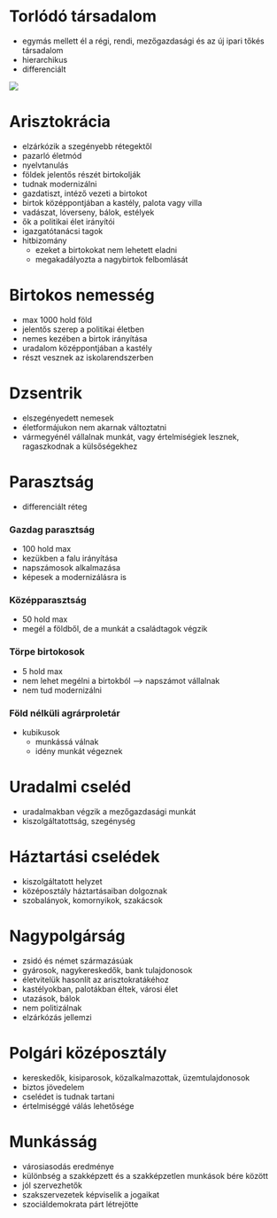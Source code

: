 # Torlódó társadalom

- egymás mellett él a régi, rendi, mezőgazdasági és az új ipari tőkés társadalom
- hierarchikus
- differenciált

![](http://tortenelemcikkek.hu/sites/default/files/1.52torlodo_tarsadalom.jpg)

# Arisztokrácia

- elzárkózik a szegényebb rétegektől
- pazarló életmód
- nyelvtanulás
- földek jelentős részét birtokolják
- tudnak modernizálni
- gazdatiszt, intéző vezeti a birtokot
- birtok középpontjában a kastély, palota vagy villa
- vadászat, lóverseny, bálok, estélyek
- ők a politikai élet irányítói
- igazgatótanácsi tagok
- hitbizomány
	- ezeket a birtokokat nem lehetett eladni
	- megakadályozta a nagybirtok felbomlását

# Birtokos nemesség

- max 1000 hold föld
- jelentős szerep a politikai életben
- nemes kezében a birtok irányítása
- uradalom középpontjában a kastély
- részt vesznek az iskolarendszerben

# Dzsentrik

- elszegényedett nemesek
- életformájukon nem akarnak változtatni
- vármegyénél vállalnak munkát, vagy értelmiségiek lesznek, ragaszkodnak a külsőségekhez

# Parasztság

- differenciált réteg

### Gazdag parasztság

- 100 hold max
- kezükben a falu irányítása
- napszámosok alkalmazása
- képesek a modernizálásra is

### Középparasztság

- 50 hold max
- megél a földből, de a munkát a családtagok végzik

### Törpe birtokosok

- 5 hold max
- nem lehet megélni a birtokból —> napszámot vállalnak
- nem tud modernizálni

### Föld nélküli agrárproletár

- kubikusok
	- munkássá válnak
	- idény munkát végeznek

# Uradalmi cseléd

- uradalmakban végzik a mezőgazdasági munkát
- kiszolgáltatottság, szegénység

# Háztartási cselédek

- kiszolgáltatott helyzet
- középosztály háztartásaiban dolgoznak
- szobalányok, komornyikok, szakácsok

# Nagypolgárság

- zsidó és német származásúak
- gyárosok, nagykereskedők, bank tulajdonosok
- életvitelük hasonlít az arisztokratákéhoz
- kastélyokban, palotákban éltek, városi élet
- utazások, bálok
- nem politizálnak
- elzárkózás jellemzi

# Polgári középosztály

- kereskedők, kisiparosok, közalkalmazottak, üzemtulajdonosok
- biztos jövedelem
- cselédet is tudnak tartani
- értelmiséggé válás lehetősége

# Munkásság

- városiasodás eredménye
- különbség a szakképzett és a szakképzetlen munkások bére között
- jól szervezhetők
- szakszervezetek képviselik a jogaikat
- szociáldemokrata párt létrejötte
